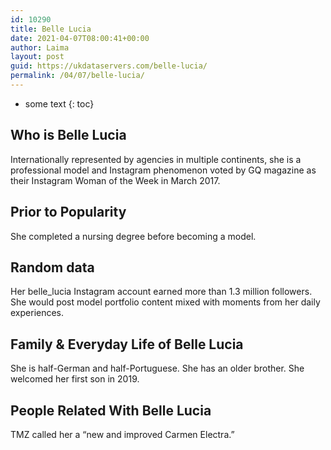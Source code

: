 ```yaml
---
id: 10290
title: Belle Lucia
date: 2021-04-07T08:00:41+00:00
author: Laima
layout: post
guid: https://ukdataservers.com/belle-lucia/
permalink: /04/07/belle-lucia/
---
```


* some text
{: toc}


## Who is Belle Lucia
                  
                  
                  
Internationally represented by agencies in multiple continents, she is a professional model and Instagram phenomenon voted by GQ magazine as their Instagram Woman of the Week in March 2017. 
                  
              
            
              
            
                
                
                
## Prior to Popularity
                  
                  
                  
She completed a nursing degree before becoming a model. 
                  
              
            
              
            
                
                
                
## Random data
                  
                  
                  
Her belle_lucia Instagram account earned more than 1.3 million followers. She would post model portfolio content mixed with moments from her daily experiences. 
                  
              
            
              
            
                
                
                
## Family & Everyday Life of Belle Lucia
                  
                  
                  
She is half-German and half-Portuguese. She has an older brother. She welcomed her first son in 2019. 
                  
              
            
              
            
                
                
                
## People Related With Belle Lucia
                  
                  
                  
TMZ called her a &#8220;new and improved Carmen Electra.&#8221; 
                  
              
            
              
            
                
              
            
              
              
            
            
              
            
          
          
          